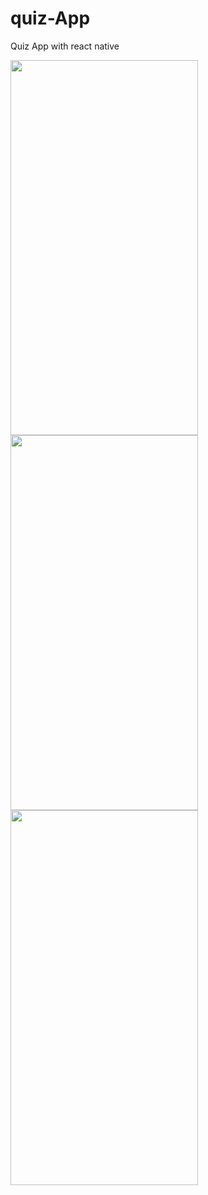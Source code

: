 # quiz-App
Quiz App with react native 


<img  align="left" width="300px" height='600px' src="https://i.imgur.com/PiccH1O.png" />
<img  align="left" width="300px" height='600px' src="https://i.imgur.com/hHKc83I.png" />
<img  align="left" width="300px" height='600px' src="https://i.imgur.com/26ReJua.png" />
